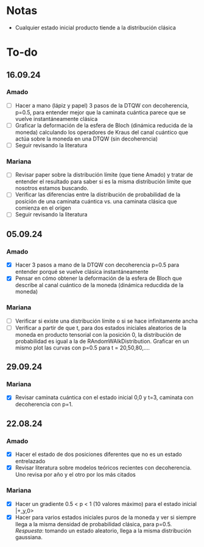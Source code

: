 # Notas 
- Cualquier estado inicial producto tiende a la distribución clásica 

# To-do
## 16.09.24
### Amado
- [ ] Hacer a mano (lápiz y papel) 3 pasos de la DTQW con decoherencia, p=0.5, para entender mejor que la caminata cuántica parece que se vuelve instantáneamente clásica
- [ ] Graficar la deformación de la esfera de Bloch (dinámica reducida de la moneda) calculando los operadores de Kraus del canal cuántico que actúa sobre la moneda en una DTQW (sin decoherencia)
- [ ] Seguir revisando la literatura

### Mariana
- [ ] Revisar paper sobre la distribución límite (que tiene Amado) y tratar de entender el resultado para saber si es la misma distribución límite que nosotros estamos buscando.
- [ ] Verificar las diferencias entre la distribución de probabilidad de la posición de una caminata cuántica vs. una caminata clásica que comienza en el origen
- [ ] Seguir revisando la literatura

## 05.09.24
### Amado
- [X] Hacer 3 pasos a mano de la DTQW con decoherencia p=0.5 para entender porqué se vuelve clásica instantáneamente
- [X] Pensar en cómo obtener la deformación de la esfera de Bloch que describe al canal cuántico de la moneda (dinámica reducdida de la moneda) 

### Mariana
- [ ] Verificar si existe una distribución límite o si se hace infinitamente ancha
- [ ] Verificar a partir de que t, para dos estados iniciales aleatorios de la moneda en producto tensorial con la posición 0, la distribución de probabilidad es igual a la de RAndomWAlkDistribution. Graficar en un mismo plot las curvas con p=0.5 para t = 20,50,80,....

## 29.09.24
### Mariana
- [X] Revisar caminata cuántica con el estado inicial 0,0 y t=3, caminata con decoherencia con p=1.

## 22.08.24
### Amado
- [X] Hacer el estado de dos posiciones diferentes que no es un estado entrelazado
- [X] Revisar literatura sobre modelos teóricos recientes con decoherencia. Uno revisa por año y el otro por los más citados

### Mariana
- [X] Hacer un gradiente 0.5 < p < 1 (10 valores máximo) para el estado inicial |+_y,0> 
- [X] Hacer para varios estados iniciales puros de la moneda y ver si siempre llega a 
la misma densidad de probabilidad clásica, para p=0.5. *Respuesta*: tomando un estado aleatorio, llega a la misma distribución gaussiana. 
